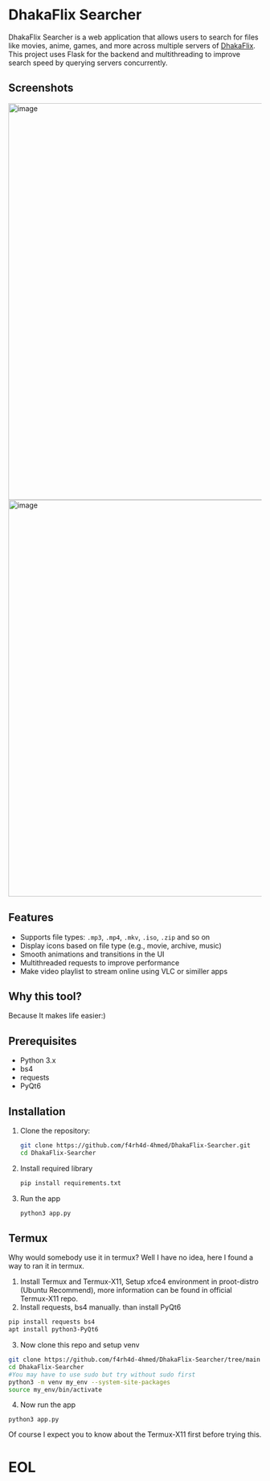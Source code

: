 # DhakaFlix Searcher

DhakaFlix Searcher is a web application that allows users to search for files like movies, anime, games, and more across multiple servers of [DhakaFlix](http://172.16.50.4/). This project uses Flask for the backend and multithreading to improve search speed by querying servers concurrently.

## Screenshots
<img width="1127" height="789" alt="image" src="https://github.com/user-attachments/assets/1dec7df2-6a8a-4395-9351-df3f69617a92" />
<img width="1127" height="789" alt="image" src="https://github.com/user-attachments/assets/28db422d-7e7e-4516-aff9-6341089edbed" />




## Features

- Supports file types: `.mp3`, `.mp4`, `.mkv`, `.iso`, `.zip` and so on
- Display icons based on file type (e.g., movie, archive, music)
- Smooth animations and transitions in the UI
- Multithreaded requests to improve performance
- Make video playlist to stream online using VLC or similler apps

## Why this tool?

Because It makes life easier:)

## Prerequisites

- Python 3.x
- bs4
- requests
- PyQt6

## Installation

1. Clone the repository:
   ```bash
   git clone https://github.com/f4rh4d-4hmed/DhakaFlix-Searcher.git
   cd DhakaFlix-Searcher
   ```
2. Install required library
    ```bash
    pip install requirements.txt
    ```
3. Run the app
   ```bash
   python3 app.py
   ```
## Termux
Why would somebody use it in termux? Well I have no idea, here I found a way to ran it in termux.
1. Install Termux and Termux-X11, Setup xfce4 environment in proot-distro (Ubuntu Recommend), more information can be found in official Termux-X11 repo.
2. Install requests, bs4 manually. than install PyQt6
```bash
pip install requests bs4
apt install python3-PyQt6
```
3. Now clone this repo and setup venv
```bash
git clone https://github.com/f4rh4d-4hmed/DhakaFlix-Searcher/tree/main
cd DhakaFlix-Searcher
#You may have to use sudo but try without sudo first
python3 -m venv my_env --system-site-packages
source my_env/bin/activate
```
4. Now run the app
```
python3 app.py
```
Of course I expect you to know about the Termux-X11 first before trying this.
# EOL
